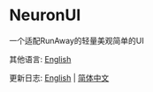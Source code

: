# NeuronUI
一个适配RunAway的轻量美观简单的UI

其他语言: [English](https://github.com/Prejudice-Studio/NeuronUI/blob/main/README.md)

更新日志: [English](https://github.com/Prejudice-Studio/NeuronUI/blob/main/Docs/UpdateLog_en.md) | [简体中文](https://github.com/Prejudice-Studio/NeuronUI/blob/main/Docs/UpdateLog_zh.md)
